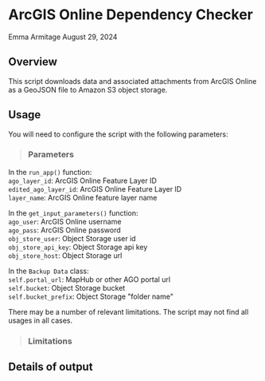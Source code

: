 # ArcGIS Online Dependency Checker
Emma Armitage
August 29, 2024

## Overview
This script downloads data and associated attachments from ArcGIS Online as a GeoJSON file to Amazon S3 object storage.

## Usage
You will need to configure the script with the following parameters:

> ### Parameters
In the `run_app()` function:\
`ago_layer_id`: ArcGIS Online Feature Layer ID\
`edited_ago_layer_id`: ArcGIS Online Feature Layer ID\
`layer_name`: ArcGIS Online feature layer name

In the `get_input_parameters()` function:\
`ago_user`: ArcGIS Online username\
`ago_pass`: ArcGIS Online password\
`obj_store_user`: Object Storage user id\
`obj_store_api_key`: Object Storage api key\
`obj_store_host`: Object Storage url

In the `Backup Data` class:\
`self.portal_url`: MapHub or other AGO portal url\
`self.bucket`: Object Storage bucket\
`self.bucket_prefix`: Object Storage "folder name"

There may be a number of relevant limitations. The script may not find all usages in all cases.
> ### Limitations


## Details of output


